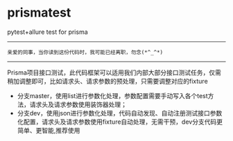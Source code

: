 # prismatest
pytest+allure test for prisma   
___
``亲爱的同事，当你读到这份代码时，我可能已经离职，勿念(*^_^*)``
___
Prisma项目接口测试，此代码框架可以适用我们内部大部分接口测试任务，仅需稍加调整即可，比如请求头、请求参数的预处理，只需要调整对应的fixture  
- 分支master，使用list进行参数化处理，参数配置需要手动写入各个test方法，请求头及请求参数使用装饰器处理；  
- 分支dev，使用json进行参数化处理，代码自动发现、自动注册测试接口参数化配置，请求头及请求参数使用fixture自动处理，无需干预，dev分支代码更简单、更智能,推荐使用